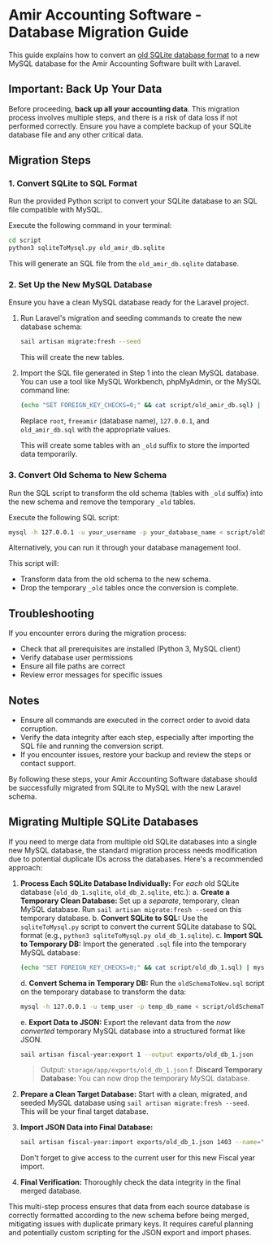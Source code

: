# Amir Accounting Software - Database Migration Guide

This guide explains how to convert an [old SQLite database format](https://github.com/Jooyeshgar/amir) to a new MySQL database for the Amir Accounting Software built with Laravel.

## Important: Back Up Your Data
Before proceeding, **back up all your accounting data**. This migration process involves multiple steps, and there is a risk of data loss if not performed correctly. Ensure you have a complete backup of your SQLite database file and any other critical data.

## Migration Steps

### 1. Convert SQLite to SQL Format
Run the provided Python script to convert your SQLite database to an SQL file compatible with MySQL.

Execute the following command in your terminal:
```bash
cd script
python3 sqliteToMysql.py old_amir_db.sqlite
```

This will generate an SQL file from the `old_amir_db.sqlite` database.

### 2. Set Up the New MySQL Database
Ensure you have a clean MySQL database ready for the Laravel project.

1. Run Laravel's migration and seeding commands to create the new database schema:
   ```bash
   sail artisan migrate:fresh --seed
   ```
   This will create the new tables.

2. Import the SQL file generated in Step 1 into the clean MySQL database. You can use a tool like MySQL Workbench, phpMyAdmin, or the MySQL command line:
   ```bash
   (echo "SET FOREIGN_KEY_CHECKS=0;" && cat script/old_amir_db.sql) | mysql -h 127.0.0.1 -u root -p freeamir
   ```
   Replace `root`, `freeamir` (database name), `127.0.0.1`, and `old_amir_db.sql` with the appropriate values.
   
   This will create some tables with an `_old` suffix to store the imported data temporarily.

### 3. Convert Old Schema to New Schema
Run the SQL script to transform the old schema (tables with `_old` suffix) into the new schema and remove the temporary `_old` tables.

Execute the following SQL script:
```bash
mysql -h 127.0.0.1 -u your_username -p your_database_name < script/oldSchemaToNew.sql
```
Alternatively, you can run it through your database management tool.

This script will:
- Transform data from the old schema to the new schema.
- Drop the temporary `_old` tables once the conversion is complete.

## Troubleshooting
If you encounter errors during the migration process:
- Check that all prerequisites are installed (Python 3, MySQL client)
- Verify database user permissions
- Ensure all file paths are correct
- Review error messages for specific issues

## Notes
- Ensure all commands are executed in the correct order to avoid data corruption.
- Verify the data integrity after each step, especially after importing the SQL file and running the conversion script.
- If you encounter issues, restore your backup and review the steps or contact support.

By following these steps, your Amir Accounting Software database should be successfully migrated from SQLite to MySQL with the new Laravel schema.

## Migrating Multiple SQLite Databases

If you need to merge data from multiple old SQLite databases into a single new MySQL database, the standard migration process needs modification due to potential duplicate IDs across the databases. Here's a recommended approach:

1. **Process Each SQLite Database Individually:** For *each* old SQLite database (`old_db_1.sqlite`, `old_db_2.sqlite`, etc.):
   a. **Create a Temporary Clean Database:** Set up a *separate*, temporary, clean MySQL database. Run `sail artisan migrate:fresh --seed` on this temporary database.
   b. **Convert SQLite to SQL:** Use the `sqliteToMysql.py` script to convert the current SQLite database to SQL format (e.g., `python3 sqliteToMysql.py old_db_1.sqlite`).
   c. **Import SQL to Temporary DB:** Import the generated `.sql` file into the temporary MySQL database:
      ```bash
      (echo "SET FOREIGN_KEY_CHECKS=0;" && cat script/old_db_1.sql) | mysql -h 127.0.0.1 -u temp_user -p temp_db_name
      ```
   d. **Convert Schema in Temporary DB:** Run the `oldSchemaToNew.sql` script on the temporary database to transform the data:
      ```bash
      mysql -h 127.0.0.1 -u temp_user -p temp_db_name < script/oldSchemaToNew.sql
      ```
   e. **Export Data to JSON:** Export the relevant data from the *now converted* temporary MySQL database into a structured format like JSON.
      ```bash
      sail artisan fiscal-year:export 1 --output exports/old_db_1.json
      ```
      > Output: `storage/app/exports/old_db_1.json`
   f. **Discard Temporary Database:** You can now drop the temporary MySQL database.
2. **Prepare a Clean Target Database:** Start with a clean, migrated, and seeded MySQL database using `sail artisan migrate:fresh --seed`. This will be your final target database.
3. **Import JSON Data into Final Database:** 
   ```bash
   sail artisan fiscal-year:import exports/old_db_1.json 1403 --name="Fiscal Year 1403" --force
   ```
   Don't forget to give access to the current user for this new Fiscal year import.
   
4. **Final Verification:** Thoroughly check the data integrity in the final merged database.

This multi-step process ensures that data from each source database is correctly formatted according to the new schema before being merged, mitigating issues with duplicate primary keys. It requires careful planning and potentially custom scripting for the JSON export and import phases.
